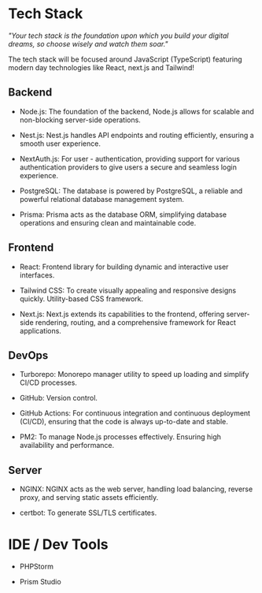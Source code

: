 # Tech Stack

*"Your tech stack is the foundation upon which you build your digital dreams, so choose wisely and watch them soar."*

The tech stack will be focused around JavaScript (TypeScript) featuring modern day technologies like React, next.js and Tailwind! 

## Backend

- Node.js: The foundation of the backend, Node.js allows for scalable and non-blocking server-side operations.

- Nest.js: Nest.js handles API endpoints and routing efficiently, ensuring a smooth user experience.

- NextAuth.js: For user - authentication, providing support for various authentication providers to give users a secure and seamless login experience.

- PostgreSQL: The database is powered by PostgreSQL, a reliable and powerful relational database management system.

- Prisma: Prisma acts as the database ORM, simplifying database operations and ensuring clean and maintainable code.

## Frontend

- React: Frontend library for building dynamic and interactive user interfaces.

- Tailwind CSS: To create visually appealing and responsive designs quickly. Utility-based CSS framework.

- Next.js: Next.js extends its capabilities to the frontend, offering server-side rendering, routing, and a comprehensive framework for React applications.

## DevOps

- Turborepo: Monorepo manager utility to speed up loading and simplify CI/CD processes.

- GitHub: Version control.

- GitHub Actions: For continuous integration and continuous deployment (CI/CD), ensuring that the code is always up-to-date and stable.

- PM2: To manage Node.js processes effectively. Ensuring high availability and performance.

## Server

- NGINX: NGINX acts as the web server, handling load balancing, reverse proxy, and serving static assets efficiently.

- certbot: To generate SSL/TLS certificates.

# IDE / Dev Tools

- PHPStorm 

- Prism Studio
